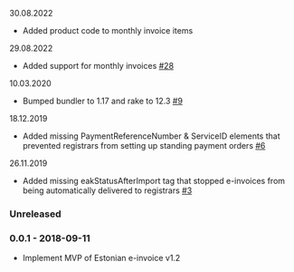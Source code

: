 30.08.2022
* Added product code to monthly invoice items

29.08.2022
* Added support for monthly invoices [#28](https://github.com/internetee/e_invoice/pull/28)

10.03.2020
* Bumped bundler to 1.17 and rake to 12.3 [#9](https://github.com/internetee/e_invoice/pull/9)

18.12.2019
* Added missing PaymentReferenceNumber & ServiceID elements that prevented registrars from setting up standing payment orders [#6](https://github.com/internetee/e_invoice/issues/6)

26.11.2019
* Added missing eakStatusAfterImport tag that stopped e-invoices from being automatically delivered to registrars [#3](https://github.com/internetee/e_invoice/issues/3)

### Unreleased

### 0.0.1 - 2018-09-11

* Implement MVP of Estonian e-invoice v1.2
